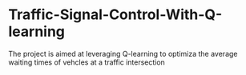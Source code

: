 # Traffic-Signal-Control-With-Q-learning
The project is aimed at leveraging Q-learning to optimiza the average waiting times of vehcles at a traffic intersection
